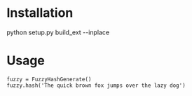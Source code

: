 # Installation

python setup.py build_ext --inplace

# Usage
```
fuzzy = FuzzyHashGenerate()
fuzzy.hash('The quick brown fox jumps over the lazy dog')
```